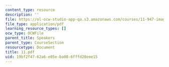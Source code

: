 ```yaml
---
content_type: resource
description: ''
file: https://ol-ocw-studio-app-qa.s3.amazonaws.com/courses/11-947-imaging-the-city-the-place-of-media-in-city-design-and-development-fall-1998/19bf2f4762a6e05eba086fffd28eee15_11.pdf
file_type: application/pdf
learning_resource_types: []
ocw_type: OCWFile
parent_title: Speakers
parent_type: CourseSection
resourcetype: Document
title: 11.pdf
uid: 19bf2f47-62a6-e05e-ba08-6fffd28eee15
---
```

